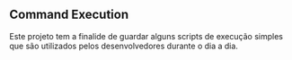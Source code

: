 ## Command Execution

Este projeto tem a finalide de guardar alguns scripts de execução simples que são utilizados pelos desenvolvedores durante o dia a dia.
